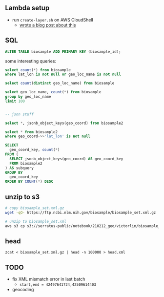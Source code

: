 ## Lambda setup

- run `create-layer.sh` on AWS CloudShell
    - [wrote a blog post about this](https://victorl.in/aws-lambda-layer-cloudshell/)

## SQL

```sql
ALTER TABLE biosample ADD PRIMARY KEY (biosample_id);
```

some interesting queries:

```sql
select count(*) from biosample
where lat_lon is not null or geo_loc_name is not null

select count(distinct geo_loc_name) from biosample

select geo_loc_name, count(*) from biosample
group by geo_loc_name
limit 100


-- json stuff

select *, jsonb_object_keys(geo_coord) from biosample2

select * from biosample2
where geo_coord->>'lat_lon' is not null

SELECT
  geo_coord_key, count(*)
FROM (
  SELECT jsonb_object_keys(geo_coord) AS geo_coord_key
  FROM biosample2
) AS subquery
GROUP BY
  geo_coord_key
ORDER BY COUNT(*) DESC
```

## unzip to s3

```sh
# copy biosample_set.xml.gz
wget -qO- https://ftp.ncbi.nlm.nih.gov/biosample/biosample_set.xml.gz | aws s3 cp - s3://serratus-public/notebook/210212_geo/victorlin/biosample_parse/biosample_set.xml.gz

# unzip to biosample_set.xml
aws s3 cp s3://serratus-public/notebook/210212_geo/victorlin/biosample_parse/biosample_set.xml.gz - | zcat | aws s3 cp - s3://serratus-public/notebook/210212_geo/victorlin/biosample_parse/biosample_set.xml
```

## head

```bsh
zcat < biosample_set.xml.gz | head -n 100000 > head.xml
```

## TODO

- fix XML mismatch error in last batch
    - `start,end = 42497641724,42509614403`
- geocoding
